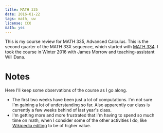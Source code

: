 ```yaml
---
title: MATH 335
date: 2016-01-22
tags: math, uw
license: CC0
math: yes
---
```


This is my course review for MATH 335, Advanced Calculus.
This is the second quarter of the MATH 33X sequence, which started with [MATH 334]().
I took the course in Winter 2016 with James Morrow and teaching-assistant Will Dana.

# Notes

Here I'll keep some observations of the course as I go along.

- The first two weeks have been just a lot of computations. I'm not sure I'm
  gaining a lot of understanding so far. Also apparently our class is
  currently a few weeks behind of last year's class.
- I'm getting more and more frustrated that I'm having to spend so much time
  on math, when I consider some of the other activities I do, like [Wikipedia
  editing](wikipedia) to be of higher value.
